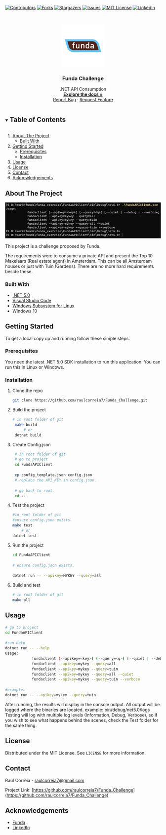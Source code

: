 <!--
*** Thanks for checking out the Best-README-Template. If you have a suggestion
*** that would make this better, please fork the repo and create a pull request
*** or simply open an issue with the tag "enhancement".
*** Thanks again! Now go create something AMAZING! :D
***
***
***
*** To avoid retyping too much info. Do a search and replace for the following:
*** github_username, repo_name, twitter_handle, email, project_title, project_description
-->



<!-- PROJECT SHIELDS -->
<!--
*** I'm using markdown "reference style" links for readability.
*** Reference links are enclosed in brackets [ ] instead of parentheses ( ).
*** See the bottom of this document for the declaration of the reference variables
*** for contributors-url, forks-url, etc. This is an optional, concise syntax you may use.
*** https://www.markdownguide.org/basic-syntax/#reference-style-links
-->
[![Contributors][contributors-shield]][contributors-url]
[![Forks][forks-shield]][forks-url]
[![Stargazers][stars-shield]][stars-url]
[![Issues][issues-shield]][issues-url]
[![MIT License][license-shield]][license-url]
[![LinkedIn][linkedin-shield]][linkedin-url]



<!-- PROJECT LOGO -->
<br />
<p align="center">
  <a href="https://github.com/raulcorreia7/Funda_Challenge">
    <img src="assets/logo.png" alt="Logo" width="140" height="140">
  </a>

  <h3 align="center">Funda Challenge</h3>

  <p align="center">
    .NET API Consumption
    <br />
    <a href="https://github.com/raulcorreia7/Funda_Challenge"><strong>Explore the docs »</strong></a>
    <br />
    <!-- <br /> -->
    <!-- <a href="https://github.com/raulcorreia7/Funda_Challenge">View Demo</a>
    · -->
    <a href="https://github.com/raulcorreia7/Funda_Challenge/issues">Report Bug</a>
    ·
    <a href="https://github.com/raulcorreia7/Funda_Challenge/issues">Request Feature</a>
  </p>
</p>



<!-- TABLE OF CONTENTS -->
<details open="open">
  <summary><h2 style="display: inline-block">Table of Contents</h2></summary>
  <ol>
    <li>
      <a href="#about-the-project">About The Project</a>
      <ul>
        <li><a href="#built-with">Built With</a></li>
      </ul>
    </li>
    <li>
      <a href="#getting-started">Getting Started</a>
      <ul>
        <li><a href="#prerequisites">Prerequisites</a></li>
        <li><a href="#installation">Installation</a></li>
      </ul>
    </li>
    <li><a href="#usage">Usage</a></li>
    <!-- <li><a href="#roadmap">Roadmap</a></li>
    <li><a href="#contributing">Contributing</a></li> -->
    <li><a href="#license">License</a></li>
    <li><a href="#contact">Contact</a></li>
    <li><a href="#acknowledgements">Acknowledgements</a></li>
  </ol>
</details>



<!-- ABOUT THE PROJECT -->
## About The Project

![Application Screenshot](assets/application_screenshot.png)

This project is a challenge proposed by Funda.

The requirements were to consume a private API and present the Top 10 Makelaars (Real estate agent) in Amsterdam. This can be all Amsterdam houses or just with Tuin (Gardens). There are no more hard requirements beside these.


### Built With

* [.NET 5.0](https://dotnet.microsoft.com/download/dotnet/5.0)
* [Visual Studio Code](https://code.visualstudio.com/)
* [Windows Subsystem for Linux](https://docs.microsoft.com/en-us/windows/wsl/install-win10)
* Windows 10




<!-- GETTING STARTED -->
## Getting Started

To get a local copy up and running follow these simple steps.

### Prerequisites

You need the latest .NET 5.0 SDK installation to run this application.
You can run this in Linux or Windows.

### Installation

1. Clone the repo
   ```sh
   git clone https://github.com/raulcorreia7/Funda_Challenge.git
   ```
2. Build the project
   ```sh
   # in root folder of git
    make build
        # or
    dotnet build
   ```
3. Create Config.json
   ```sh
    # in root folder of git
    # go to project
    cd FundaAPIClient

    cp config_template.json config.json
    # replace the API_KEY in config.json.
    
    # go back to root.
    cd ..
   ```
3. Test the project
    ```sh
    #in root folder of git
    #ensure config.json exists.
    make test
        # or
    dotnet test
    ```
4. Run the project
    ```sh
    cd FundaAPIClient

    # ensure config.json exists.

    dotnet run -- --apikey=MYKEY --query=all
    ```
5. Build and test
    ```sh
    # in root folder of git
    make all
    ```

<!-- USAGE EXAMPLES -->
## Usage

```sh
# go to project
cd FundaAPIClient

#run help
dotnet run -- --help
Usage:
            fundaclient (--apikey=<key>) (--query=<q>) [--quiet | --debug | --verbose]
            fundaclient --apikey=mykey --query=all
            fundaclient --apikey=mykey --query=tuin
            fundaclient --apikey=mykey --query=all --quiet
            fundaclient --apikey=mykey --query=tuin --verbose
            
#example:
dotnet run -- --apikey=mykey --query=tuin


```

After running, the results will display in the console output.
All output will be logged where the binaries are located.
example: bin/debug/net5.0/logs
Testing will log with multiple log levels (Information, Debug, Verbose), so if you wish to see what happens behind the scenes, check the Test folder for the same thing.
<!-- _For more examples, please refer to the [Documentation](https://example.com)_ -->



<!-- ROADMAP -->
<!-- ## Roadmap

See the [open issues](https://github.com/raulcorreia7/Funda_Challenge/issues) for a list of proposed features (and known issues). -->



<!-- CONTRIBUTING -->
<!-- ## Contributing

Contributions are what make the open source community such an amazing place to be learn, inspire, and create. Any contributions you make are **greatly appreciated**.

1. Fork the Project
2. Create your Feature Branch (`git checkout -b feature/AmazingFeature`)
3. Commit your Changes (`git commit -m 'Add some AmazingFeature'`)
4. Push to the Branch (`git push origin feature/AmazingFeature`)
5. Open a Pull Request -->



<!-- LICENSE -->
## License

Distributed under the MIT License. See `LICENSE` for more information.



<!-- CONTACT -->
## Contact

Raúl Correia - raulcorreia7@gmail.com

Project Link: [https://github.com/raulcorreia7/Funda_Challenge](https://github.com/raulcorreia7/Funda_Challenge)



<!-- ACKNOWLEDGEMENTS -->
## Acknowledgements

* [Funda](https://www.funda.nl)
* [LinkedIn](https://www.linkedin.com)





<!-- MARKDOWN LINKS & IMAGES -->
<!-- https://www.markdownguide.org/basic-syntax/#reference-style-links -->
[contributors-shield]: https://img.shields.io/github/contributors/raulcorreia7/Funda_Challenge.svg?style=for-the-badge
[contributors-url]: https://github.com/raulcorreia7/Funda_Challenge/graphs/contributors
[forks-shield]: https://img.shields.io/github/forks/raulcorreia7/Funda_Challenge.svg?style=for-the-badge
[forks-url]: https://github.com/raulcorreia7/Funda_Challenge/network/members
[stars-shield]: https://img.shields.io/github/stars/raulcorreia7/Funda_Challenge.svg?style=for-the-badge
[stars-url]: https://github.com/raulcorreia7/Funda_Challenge/stargazers
[issues-shield]: https://img.shields.io/github/issues/raulcorreia7/Funda_Challenge.svg?style=for-the-badge
[issues-url]: https://github.com/raulcorreia7/Funda_Challenge/issues
[license-shield]: https://img.shields.io/github/license/raulcorreia7/Funda_Challenge.svg?style=for-the-badge
[license-url]: https://github.com/raulcorreia7/Funda_Challenge/blob/master/LICENSE.txt
[linkedin-shield]: https://img.shields.io/badge/-LinkedIn-black.svg?style=for-the-badge&logo=linkedin&colorB=555
[linkedin-url]: https://linkedin.com/in/raulcorreia7
